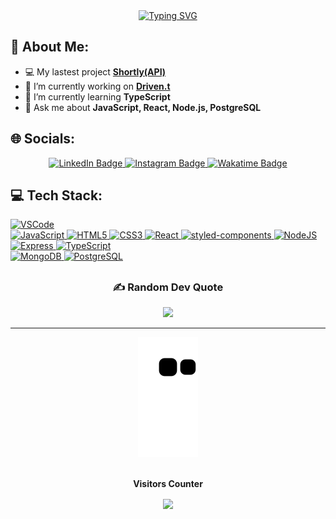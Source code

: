 <div align="center">
  <a href="https://git.io/typing-svg">
    <img src="https://readme-typing-svg.demolab.com?font=Fira+Code&amp;weight=500&amp;size=32&amp;duration=2000&amp;pause=1000&amp;color=585858FF&amp;center=true&amp;vCenter=true&amp;width=860&amp;lines=Hi+there!+%F0%9F%91%8B%F0%9F%8F%BC;I&#39;m+26%2C+from+S%C3%A3o+Paulo%2C+Brazil+%F0%9F%97%BA%EF%B8%8F;Full+Stack+Developer+%F0%9F%A7%91%F0%9F%8F%BC%E2%80%8D%F0%9F%92%BB" alt="Typing SVG">
  </a>
</div>

<h2 id="-about-me-">💫 About Me:</h2>

<ul>
  <li>💻 My lastest project <strong><a href="https://github.com/mat-borges/shortly-api">Shortly(API)</a></strong></li>
  <li>🔭 I’m currently working on <strong><a href="https://github.com/mat-borges/drivent_calstech">Driven.t</a></strong><br></li>
  <li>🌱 I’m currently learning <strong>TypeScript</strong><br></li>
  <li>💬 Ask me about <strong>JavaScript, React, Node.js, PostgreSQL</strong></li>
</ul>

<h2 id="-socials-">🌐 Socials:</h2>

<div align="center">
  <a href="https://linkedin.com/in/mat-borges" title="Connect on LinkedIn">
    <img src="https://img.shields.io/badge/LinkedIn-%230077B5.svg?logo=linkedin&amp;logoColor=white" alt="LinkedIn Badge">
  </a>
  <a href="https://www.instagram.com/matbborges/" title="Follow on Instagram">
    <img src="https://img.shields.io/badge/-@matbborges-f25b85?style=flat&amp;logo=Instagram&amp;logoColor=white" alt="Instagram Badge">
  </a>
  <a href="https://wakatime.com/@65e091a8-99ff-49c6-96b2-fe7a9a3dd53c" title="See WakaTime Profile">
    <img src="https://wakatime.com/badge/user/65e091a8-99ff-49c6-96b2-fe7a9a3dd53c.svg" alt="Wakatime Badge">
  </a>
</div>

<h2 id="-tech-stack-">💻 Tech Stack:</h2>

<div>
  <a href="https://code.visualstudio.com/" title="VSCode"><img src="https://img.shields.io/badge/VSCode-007ACC?style=for-the-badge&amp;logo=visualstudiocode&amp;logoColor=ffffff" alt="VSCode"></a>
</div>
<div>
  <a href="https://developer.mozilla.org/en-US/docs/Web/JavaScript" title="JS on mdnWebDocs"><img src="https://img.shields.io/badge/javascript-%2320232a.svg?style=for-the-badge&amp;logo=javascript&amp;logoColor=%23F7DF1E" alt="JavaScript">
  </a>
  <a href="https://developer.mozilla.org/en-US/docs/Web/HTML" title="HTML on mdnWebDocs">
    <img src="https://img.shields.io/badge/html5-%23E34F26.svg?style=for-the-badge&amp;logo=html5&amp;logoColor=ffffff" alt="HTML5">
  </a>
  <a href="https://developer.mozilla.org/en-US/docs/Web/CSS" title="CSS on mdnWebDocs">
    <img src="https://img.shields.io/badge/css3-%231572B6.svg?style=for-the-badge&amp;logo=css3&amp;logoColor=ffffff" alt="CSS3">
  </a>
  <a href="https://reactjs.org/" title="React">
    <img src="https://img.shields.io/badge/react-%2320232a.svg?style=for-the-badge&amp;logo=react&amp;logoColor=%2361DAFB" alt="React">
  </a>
  <a href="https://styled-components.com/" title="styled-components">
    <img src="http://img.shields.io/badge/StyledComponents-%2320232a.svg?style=for-the-badge&amp;logo=styledcomponents&amp;logoColor=DB7093" alt="styled-components">
  </a>
  <a href="https://nodejs.org/en/" title="Node.JS">
    <img src="https://img.shields.io/badge/node.js-6DA55F?style=for-the-badge&amp;logo=node.js&amp;logoColor=ffffff" alt="NodeJS">
  </a>
  <a href="https://expressjs.com/" title="Express">
    <img src="http://img.shields.io/badge/express-000000?style=for-the-badge&amp;logo=express&amp;logoColor=ffffff" alt="Express">
  </a>
  <a href="https://www.typescriptlang.org/" title="TypeScript">
     <img src="http://img.shields.io/badge/TypeScript-3178C6?style=for-the-badge&amp;logo=typescript&amp;logoColor=ffffff" alt="TypeScript">
  </a>
</div>
<div>
  <a href="https://www.mongodb.com/" title="MongoDB">
    <img src="http://img.shields.io/badge/MongoDB-%2320232a.svg?style=for-the-badge&amp;logo=mongodb&amp;logoColor=-47A248" alt="MongoDB">
  </a>
  <a href="https://www.postgresql.org/" title="PostgreSQL">
    <img src="http://img.shields.io/badge/PostgreSQL-4169E1?style=for-the-badge&amp;logo=postgresql&amp;logoColor=ffffff" alt="PostgreSQL">
  </a>
</div>

##

<h3 id="-random-dev-quote"  align="center">✍️ Random Dev Quote</h3>

<div align="center">
  <img width="500em" src="https://quotes-github-readme.vercel.app/api?type=horizontal&theme=tokyonight" />
</div>

---
<div align="center">
  <img src="https://github.com/mat-borges/mat-borges/blob/output/github-contribution-grid-snake.svg" alt="mateus snake svg">
</div>

<div align="center">
  <br><p align="centre"><b>Visitors Counter</b></p>  
  <img align="center" src="https://profile-counter.glitch.me/{mat-borges}/count.svg" />
  <br>
</div>
